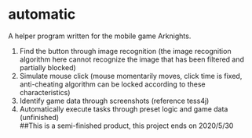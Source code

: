 # automatic
A helper program written for the mobile game Arknights.  
1. Find the button through image recognition (the image recognition algorithm here cannot recognize the image that has been filtered and partially blocked)  
2. Simulate mouse click (mouse momentarily moves, click time is fixed, anti-cheating algorithm can be locked according to these characteristics)  
3. Identify game data through screenshots (reference tess4j)  
4. Automatically execute tasks through preset logic and game data (unfinished)  
##This is a semi-finished product, this project ends on 2020/5/30
